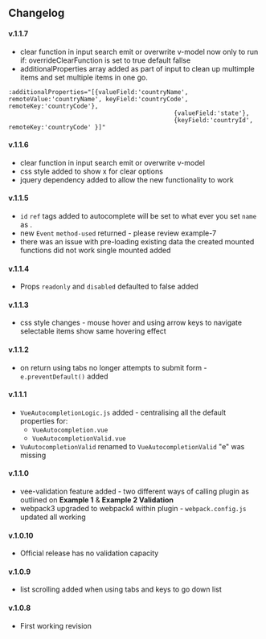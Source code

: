 ## Changelog
#### v.1.1.7
- clear function in input search emit or overwrite v-model now only to run if:
  overrideClearFunction is set to true default fallse
- additionalProperties array added as part of input to clean up multimple items and set multiple items in one go.
```
:additionalProperties="[{valueField:'countryName', remoteValue:'countryName', keyField:'countryCode', remoteKey:'countryCode'},
                                              {valueField:'state'},
                                              {keyField:'countryId', remoteKey:'countryCode' }]"
```
#### v.1.1.6
- clear function in input search emit or overwrite v-model 
- css style added to show x for clear options
- jquery dependency added to allow the new functionality to work  
#### v.1.1.5
- `id` `ref` tags added to autocomplete will be set to what ever you set `name` as .
- new `Event` `method-used` returned - please review example-7 
- there was an issue with pre-loading existing data the created mounted functions did not work single mounted added

#### v.1.1.4
- Props `readonly` and `disabled` defaulted to false added


#### v.1.1.3
- css style changes - mouse hover and using arrow keys to navigate selectable items show same hovering effect

#### v.1.1.2
- on return using tabs no longer attempts to submit form - `e.preventDefault()` added

#### v.1.1.1

- `VueAutocompletionLogic.js` added - centralising all the default properties for: 
  * `VueAutocompletion.vue`
  * `VueAutocompletionValid.vue`
- `VuAutocompletionValid` renamed to `VueAutocompletionValid` "e" was missing  
  
 
#### v.1.1.0
- vee-validation feature added - two different ways of calling plugin as outlined on 
**Example 1** & **Example 2 Validation**
- webpack3 upgraded to webpack4 within plugin - `webpack.config.js` updated all working 
 

#### v.1.0.10
- Official release has no validation capacity
 
#### v.1.0.9
-  list scrolling added when using tabs and keys to go down list

#### v.1.0.8
-  First working revision
